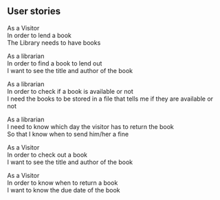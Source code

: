 ## User stories

As a Visitor  
In order to lend a book  
The Library needs to have books  

As a librarian  
In order to find a book to lend out    
I want to see the title and author of the book  

As a librarian  
In order to check if a book is available or not  
I need the books to be stored in a file that tells me if they are available or not  

As a librarian  
I need to know which day the visitor has to return the book  
So that I know when to send him/her a fine  

As a Visitor  
In order to check out a book  
I want to see the title and author of the book  

As a Visitor  
In order to know when to return a book    
I want to know the due date of the book  
